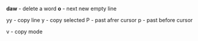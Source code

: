 
**daw** - delete a word
**o** - next new empty line

yy - copy line
y - copy selected
P - past afrer cursor
p - past before cursor

v - copy mode


